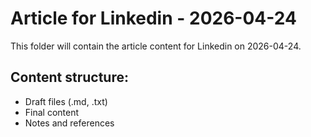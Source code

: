 # Article for Linkedin - 2026-04-24

This folder will contain the article content for Linkedin on 2026-04-24.

## Content structure:
- Draft files (.md, .txt)
- Final content
- Notes and references
